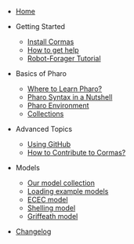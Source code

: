 <!-- docs/_sidebar.md -->

* [Home](/)

* Getting Started
	* [Install Cormas](install.md)
	* [How to get help](contact.md)
	* [Robot-Forager Tutorial](robot-forager.md)

* Basics of Pharo

	* [Where to Learn Pharo?](learn-pharo.md)
	* [Pharo Syntax in a Nutshell](pharo-syntax.md)
	* [Pharo Environment](pharo-environment.md)
	* [Collections](collections.md)

* Advanced Topics
	* [Using GitHub](github.md)
	* [How to Contribute to Cormas?](contributing.md)

* Models

	* [Our model collection](models.md)
	* [Loading example models](load-example-models.md)
	* [ECEC model](ecec-model.md)
	* [Shelling model](shelling-model.md)
	* [Griffeath model](griffeath-model.md)

* [Changelog](changelog.md)
